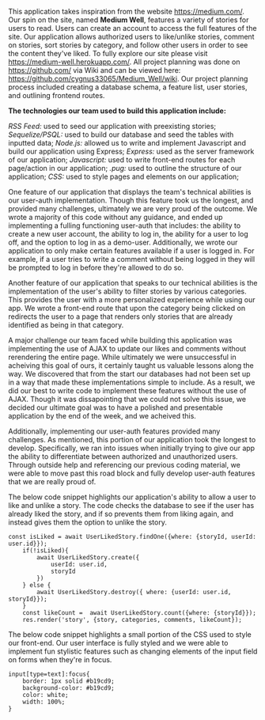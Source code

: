 This application takes inspiration from the website https://medium.com/. Our spin on the site, named **Medium Well**, features a variety of stories for users to read. Users can create an account to access the full features of the site. Our application allows authorized users to like/unlike stories, comment on stories, sort stories by category, and follow other users in order to see the content they've liked. To fully explore our site please visit https://medium-well.herokuapp.com/. All project planning was done on https://github.com/ via Wiki and can be viewed here: https://github.com/cygnus33065/Medium_Well/wiki. Our project planning process included creating a database schema, a feature list, user stories, and outlining frontend routes.

**The technologies our team used to build this application include:**

_RSS Feed:_ used to seed our application with preexisting stories; 
_Sequelize/PSQL:_ used to build our database and seed the tables with inputted data; 
_Node.js:_ allowed us to write and implement Javascript and build our application using Express; 
_Express:_ used as the server framework of our application; 
_Javascript:_ used to write front-end routes for each page/action in our application; 
_.pug:_ used to outline the structure of our application; 
_CSS:_ used to style pages and elements on our application; 


One feature of our application that displays the team's technical abilities is our user-auth implementation. Though this feature took us the longest, and provided many challenges, ultimately we are very proud of the outcome. We wrote a majority of this code without any guidance, and ended up implementing a fulling functioning user-auth that includes: the ability to create a new user account, the ability to log in, the ability for a user to log off, and the option to log in as a demo-user. Additionally, we wrote our application to only make certain features available if a user is logged in. For example, if a user tries to write a comment without being logged in they will be prompted to log in before they're allowed to do so. 

Another feature of our application that speaks to our technical abilities is the implementation of the user's ability to filter stories by various categories. This provides the user with a more personalized experience while using our app. We wrote a front-end route that upon the category being clicked on redirects the user to a page that renders only stories that are already identified as being in that category. 

A major challenge our team faced while building this application was implementing the use of AJAX to update our likes and comments without rerendering the entire page. While ultimately we were unsuccessful in acheiving this goal of ours, it certainly taught us valuable lessons along the way. We discovered that from the start our databases had not been set up in a way that made these implementations simple to include. As a result, we did our best to write code to implement these features without the use of AJAX. Though it was dissapointing that we could not solve this issue, we decided our ultimate goal was to have a polished and presentable application by the end of the week, and we acheived this.

Additionally, implementing our user-auth features provided many challenges. As mentioned, this portion of our application took the longest to develop. Specifically, we ran into issues when initially trying to give our app the ability to differentiate between authorized and unauthorized users. Through outside help and referencing our previous coding material, we were able to move past this road block and fully develop user-auth features that we are really proud of. 


The below code snippet highlights our application's ability to allow a user to like and unlike a story. The code checks the database to see if the user has already liked the story, and if so prevents them from liking again, and instead gives them the option to unlike the story. 

```
const isLiked = await UserLikedStory.findOne({where: {storyId, userId: user.id}});
    if(!isLiked){
        await UserLikedStory.create({
            userId: user.id,
            storyId
        })
    } else {
        await UserLikedStory.destroy({ where: {userId: user.id, storyId}});
    }
    const likeCount =  await UserLikedStory.count({where: {storyId}});
    res.render('story', {story, categories, comments, likeCount});

```
The below code snippet highlights a small portion of the CSS used to style our front-end. Our user interface is fully styled and we were able to implement fun stylistic features such as changing elements of the input field on forms when they're in focus. 

```
input[type=text]:focus{
    border: 1px solid #b19cd9;
    background-color: #b19cd9;
    color: white;
    width: 100%;
}
```